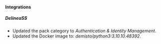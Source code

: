 
#### Integrations

##### DelineaSS
- Updated the pack category to *Authentication & Identity Management*.
- Updated the Docker image to: *demisto/python3:3.10.10.48392*.
